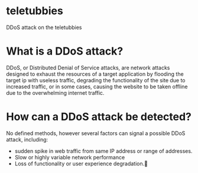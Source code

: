 # teletubbies
DDoS attack on the teletubbies

# What is a DDoS attack?
DDoS, or Distributed Denial of Service attacks, are network attacks designed to exhaust the resources of a target application by flooding the target ip with useless traffic, degrading the functionality of the site due to increased traffic, or in some cases, causing the website to be taken offline due to the overwhelming internet traffic. 

# How can a DDoS attack be detected?
No defined methods, however several factors can signal a possible DDoS attack, including:
+ sudden spike in web traffic from same IP address or range of addresses.
+ Slow or highly variable network performance
+ Loss of functionality or user experience degradation.
